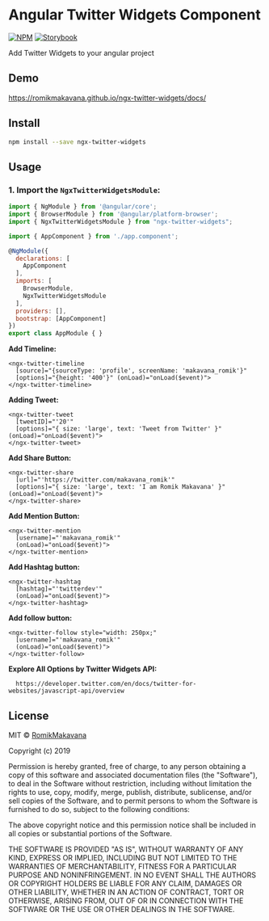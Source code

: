 # Angular Twitter Widgets Component

[![NPM](https://img.shields.io/npm/v/react-twitter-embed.svg)](https://www.npmjs.com/package/ngx-twitter-widgets) [![Storybook](https://cdn.jsdelivr.net/gh/storybooks/brand@master/badge/badge-storybook.svg)](https://romikmakavana.github.io/ngx-twitter-widgets/docs/)  
<!-- [![Build Status](https://travis-ci.org/saurabhnemade/react-twitter-embed.svg?branch=storybook-migration)](https://travis-ci.org/saurabhnemade/react-twitter-embed)  -->
<!-- [![Known Vulnerabilities](https://snyk.io/test/github/saurabhnemade/react-twitter-embed/badge.svg)](https://snyk.io/test/github/saurabhnemade/react-twitter-embed)  -->
<!-- [![JavaScript Style Guide](https://img.shields.io/badge/code_style-standard-brightgreen.svg)](https://standardjs.com) [![License](https://img.shields.io/badge/license-MIT-brightgreen.svg)](https://raw.githubusercontent.com/saurabhnemade/react-twitter-embed/master/LICENSE) -->


Add Twitter Widgets to your angular project

## Demo

https://romikmakavana.github.io/ngx-twitter-widgets/docs/

## Install

```bash
npm install --save ngx-twitter-widgets
```

## Usage

### 1. Import the `NgxTwitterWidgetsModule`:
```jsx
import { NgModule } from '@angular/core';
import { BrowserModule } from '@angular/platform-browser';
import { NgxTwitterWidgetsModule } from "ngx-twitter-widgets";

import { AppComponent } from './app.component';

@NgModule({
  declarations: [
    AppComponent
  ],
  imports: [
    BrowserModule,
    NgxTwitterWidgetsModule
  ],
  providers: [],
  bootstrap: [AppComponent]
})
export class AppModule { }
```

**Add Timeline:**

    <ngx-twitter-timeline
      [source]="{sourceType: 'profile', screenName: 'makavana_romik'}"
      [options]="{height: '400'}" (onLoad)="onLoad($event)">
    </ngx-twitter-timeline>

**Adding Tweet:**

    <ngx-twitter-tweet
      [tweetID]="'20'"
      [options]="{ size: 'large', text: 'Tweet from Twitter' }" (onLoad)="onLoad($event)">
    </ngx-twitter-tweet>

**Add Share Button:**

    <ngx-twitter-share
      [url]="'https://twitter.com/makavana_romik'"
      [options]="{ size: 'large', text: 'I am Romik Makavana' }" (onLoad)="onLoad($event)">
    </ngx-twitter-share>

**Add Mention Button:**

    <ngx-twitter-mention
      [username]="'makavana_romik'"
      (onLoad)="onLoad($event)">
    </ngx-twitter-mention>

**Add Hashtag button:**

    <ngx-twitter-hashtag
      [hashtag]="'twitterdev'"
      (onLoad)="onLoad($event)">
    </ngx-twitter-hashtag>

 **Add follow button:**

    <ngx-twitter-follow style="width: 250px;"
      [username]="'makavana_romik'"
      (onLoad)="onLoad($event)">
    </ngx-twitter-follow>

 **Explore All Options by Twitter Widgets API:**

      https://developer.twitter.com/en/docs/twitter-for-websites/javascript-api/overview


## License

MIT © [RomikMakavana](https://github.com/RomikMakavana)

Copyright (c) 2019

Permission is hereby granted, free of charge, to any person obtaining a copy
of this software and associated documentation files (the "Software"), to deal
in the Software without restriction, including without limitation the rights
to use, copy, modify, merge, publish, distribute, sublicense, and/or sell
copies of the Software, and to permit persons to whom the Software is
furnished to do so, subject to the following conditions:

The above copyright notice and this permission notice shall be included in all
copies or substantial portions of the Software.

THE SOFTWARE IS PROVIDED "AS IS", WITHOUT WARRANTY OF ANY KIND, EXPRESS OR
IMPLIED, INCLUDING BUT NOT LIMITED TO THE WARRANTIES OF MERCHANTABILITY,
FITNESS FOR A PARTICULAR PURPOSE AND NONINFRINGEMENT. IN NO EVENT SHALL THE
AUTHORS OR COPYRIGHT HOLDERS BE LIABLE FOR ANY CLAIM, DAMAGES OR OTHER
LIABILITY, WHETHER IN AN ACTION OF CONTRACT, TORT OR OTHERWISE, ARISING FROM,
OUT OF OR IN CONNECTION WITH THE SOFTWARE OR THE USE OR OTHER DEALINGS IN THE
SOFTWARE.
